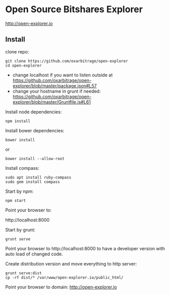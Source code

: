 # Open Source Bitshares Explorer

http://open-explorer.io

## Install

clone repo:

```
git clone https://github.com/oxarbitrage/open-explorer
cd open-explorer
```

* change localhost if you want to listen outside at https://github.com/oxarbitrage/open-explorer/blob/master/package.json#L57
* change your hostname in grunt if needed: https://github.com/oxarbitrage/open-explorer/blob/master/Gruntfile.js#L61

Install node dependencies:

`npm install`

Install bower dependencies:

`bower install`

or

`bower install --allow-root`

Install compass:

```
sudo apt install ruby-compass
sudo gem install compass
```

Start by npm:

`npm start`

Point your browser to:

http://localhost:8000

Start by grunt:

`grunt serve`

Point your browser to http://localhost:8000 to have a developer version with auto load of changed code.

Create distribution version and move everything to http server:

```
grunt serve:dist
cp -rf dist/* /var/www/open-explorer.io/public_html/
```

Point your browser to domain: http://open-explorer.io
